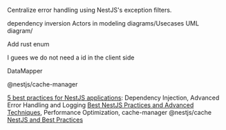 Centralize error handling using NestJS's exception filters.


dependency inversion
Actors in modeling diagrams/Usecases UML diagram/


Add rust enum 

I guees we do not need a id in the client side

DataMapper

@nestjs/cache-manager


[5 best practices for NestJS applications](https://medium.com/deno-the-complete-reference/5-best-practices-for-nestjs-applications-831d0566a534):
Dependency Injection, Advanced Error Handling and Logging
[Best NestJS Practices and Advanced Techniques](https://dev.to/drbenzene/best-nestjs-practices-and-advanced-techniques-9m0),
Performance Optimization, cache-manager @nestjs/cache
[NestJS and Best Practices](https://hackernoon.com/nestjs-and-best-practices)

